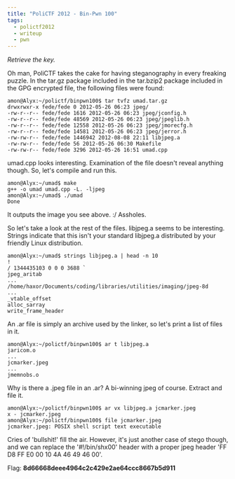 ```yaml
---
title: "PoliCTF 2012 - Bin-Pwn 100"
tags:
  - polictf2012
  - writeup
  - pwn
---
```


*Retrieve the key.*

Oh man, PoliCTF takes the cake for having steganography in every freaking
puzzle. In the tar.gz package included in the tar.bzip2 package included in the
GPG encrypted file, the following files were found:

```shell
amon@Alyx:~/polictf/binpwn100$ tar tvfz umad.tar.gz
drwxrwxr-x fede/fede 0 2012-05-26 06:23 jpeg/
-rw-r--r-- fede/fede 1616 2012-05-26 06:23 jpeg/jconfig.h
-rw-r--r-- fede/fede 48569 2012-05-26 06:23 jpeg/jpeglib.h
-rw-r--r-- fede/fede 12558 2012-05-26 06:23 jpeg/jmorecfg.h
-rw-r--r-- fede/fede 14581 2012-05-26 06:23 jpeg/jerror.h
-rw-rw-r-- fede/fede 1446942 2012-08-08 22:11 libjpeg.a
-rw-rw-r-- fede/fede 56 2012-05-26 06:30 Makefile
-rw-rw-r-- fede/fede 3296 2012-05-26 16:51 umad.cpp
```

umad.cpp looks interesting. Examination of the file doesn't reveal anything
though. So, let's compile and run this.

```shell
amon@Alyx:~/umad$ make
g++ -o umad umad.cpp -L. -ljpeg
amon@Alyx:~/umad$ ./umad
Done
```

It outputs the image you see above. :/ Assholes.

So let's take a look at the rest of the files. libjpeg.a seems to be
interesting. Strings indicate that this isn't your standard libjpeg.a
distributed by your friendly Linux distribution.

```shell
amon@Alyx:~/umad$ strings libjpeg.a | head -n 10
!
/ 1344435103 0 0 0 3688 `
jpeg_aritab
...
/home/haxor/Documents/coding/libraries/utilities/imaging/jpeg-8d
...
_vtable_offset
alloc_sarray
write_frame_header
```

An .ar file is simply an archive used by the linker, so let's print a list of
files in it.

```shell
amon@Alyx:~/polictf/binpwn100$ ar t libjpeg.a
jaricom.o
...
jcmarker.jpeg
...
jmemnobs.o
```

Why is there a .jpeg file in an .ar? A bi-winning jpeg of course. Extract and
file it.

```shell
amon@Alyx:~/polictf/binpwn100$ ar vx libjpeg.a jcmarker.jpeg
x - jcmarker.jpeg
amon@Alyx:~/polictf/binpwn100$ file jcmarker.jpeg
jcmarker.jpeg: POSIX shell script text executable
```

Cries of 'bullshit!' fill the air. However, it's just another case of stego
though, and we can replace the '#!/bin/shx00' header with a proper jpeg header
'FF D8 FF E0 00 10 4A 46 49 46 00'.

Flag: **8d66668deee4964c2c429e2ae64ccc8667b5d911**
